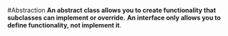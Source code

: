 #Abstraction 
**An abstract class allows you to create functionality that subclasses can implement or override.** **An interface only allows you to define functionality, not implement it**.


